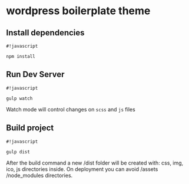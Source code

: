 # wordpress boilerplate theme #

## Install dependencies ##

```
#!javascript

npm install
```

## Run Dev Server ##

```
#!javascript

gulp watch
```
Watch mode will control changes on ```scss``` and ```js``` files


## Build project ##

```
#!javascript

gulp dist
```
After the build command a new /dist folder will be created with: css, img, ico, js directories inside.
On deployment you can avoid /assets /node_modules directories.